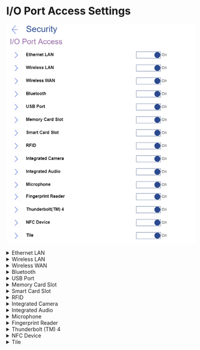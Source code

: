 # I/O Port Access Settings #

![](./img/ioportaccess.png)

<details><summary>Ethernet LAN</summary>

Select whether to enable or disable Ethernet LAN device.
One of 2 possible states:

1.	**On** – enables use of Ethernet LAN device. Default.
2.	Off - disables use of Ethernet LAN device and keeps it disabled in the OS environment.

?>  The setting is removed in the recent versions.

| WMI Setting name | Values | Locked by SVP | AMD/Intel |
|:---|:---|:---|:---|
| EthernetLANAccess | Disable, Enable | Yes | Both |

</details>

<details><summary>Wireless LAN</summary>

Select whether to enable or disable Wireless LAN device.
One of 2 possible states:

1.	**On** – enables use of Wireless LAN device. Default.
2.	Off - disables use of Wireless LAN device and keeps it disabled in the OS environment.

| WMI Setting name | Values | Locked by SVP | AMD/Intel |
|:---|:---|:---|:---|
| WirelessLANAccess | Disable, Enable | Yes | Both |

</details>

<details><summary>Wireless WAN</summary>

Select whether to enable or disable Wireless WAN device.
One of 2 possible states:

1.	**On** – enables use of Wireless WAN device. Default.
2.	Off - disables use of Wireless WAN device and keeps it disabled in the OS environment.

| WMI Setting name | Values | Locked by SVP | AMD/Intel |
|:---|:---|:---|:---|
| WirelessWANAccess | Disable, Enable | Yes | Both |

</details>

<details><summary>Bluetooth</summary>

One of 2 possible states:

1.	**On** – enables use of Bluetooth device. Default. <br>
    ?>  Enabling Bluetooth requires to set ‘Wireless LAN’ to ‘Enabled’ state.
2.	Off - disables use of Bluetooth device.

| WMI Setting name | Values | Locked by SVP | AMD/Intel |
|:---|:---|:---|:---|
| BluetoothAccess | Disable, Enable | Yes | Both |

</details>

<details><summary>USB Port</summary>

Select whether to enable or disable all USB ports.

?>  This setting does not affect any USB-C (R) ports with a thunderbolt icon.

One of 2 possible states:

1.	**On** – enables use of USB ports. Default.
2.	Off – disables use of USB ports and keeps them disabled in the OS environment.

| WMI Setting name | Values | Locked by SVP | AMD/Intel |
|:---|:---|:---|:---|
| USBPortAccess | Disable, Enable | Yes | Both |

</details>

<details><summary>Memory Card Slot</summary>

Select whether to enable or disable memory card slot (SD Card/MultimediaCard/Memory Stick).
One of 2 possible states:

1.	**On** – enables use of Memory Card slot. Default.
2.	Off – disables use of Memory Card slot and keeps it disabled in the OS environment.

| WMI Setting name | Values | Locked by SVP | AMD/Intel |
|:---|:---|:---|:---|
| MemoryCardSlotAccess | Disable, Enable | Yes | Both |

</details>

<details><summary>Smart Card Slot</summary>

Select whether to enable or disable Smart Card slot.
One of 2 possible states:

1.	**On** – enables use of Smart Card slot. Default.
2.	Off – disables use of Smart Card slot and keeps it disabled in the OS environment.

| WMI Setting name | Values | Locked by SVP | AMD/Intel |
|:---|:---|:---|:---|
| SmartCardSlotAccess | Disable, Enable | Yes | Both |

</details>

<details><summary>RFID</summary>

Select whether to enable or disable RFID (radio-frequency identification).
One of 2 possible states:

1.	**On** – enables use of RFID. Default.
2.	Off – disables use of RFID and keeps it disabled in the OS environment.

?>  This feature is supported only for the [healthcare model](https://techtoday.lenovo.com/jp/ja/solutions/media/3970), where RFID is installed instead of Smart Card. Therefore, parameter for WMI command will be the same as for Smart Card.

| WMI Setting name | Values | Locked by SVP | AMD/Intel |
|:---|:---|:---|:---|
| SmartCardSlotAccess | Disable, Enable | Yes | Both |

</details>

<details><summary>Integrated Camera</summary>

Select whether to enable or disable Integrated Camera.
One of 2 possible states:

1.	**On** – enables use of Integrated Camera. Default.
2.	Off – disables use of Integrated Camera and keeps it disabled in the OS environment.

| WMI Setting name | Values | Locked by SVP | AMD/Intel |
|:---|:---|:---|:---|
| IntegratedCameraAccess | Disable, Enable | Yes | Both |

</details>

<details><summary>Integrated Audio</summary>

Select whether to enable or disable all audio functions (Microphone/Speaker).
One of 2 possible states:

1.	**On** – to enable audio functions, select ‘Enabled’ and save the setting. Then fully shut down and power on the system. Default.
2.	Off – disables use of all audio functions and keeps it disabled in the OS environment.

| WMI Setting name | Values | Locked by SVP | AMD/Intel |
|:---|:---|:---|:---|
| IntegratedAudioAccess | Disable, Enable | Yes | Both |

</details>

<details><summary>Microphone</summary>

Select whether to enable or disable Microphone (Internal/External/Line-In).
One of 2 possible states:

1.	**On** – to enable Microphone, select ‘Enabled’ save the setting. Then fully shut down and power on the system. Default.
2.	Off – disables use of Microphone.

| WMI Setting name | Values | Locked by SVP | AMD/Intel |
|:---|:---|:---|:---|
| MicrophoneAccess | Disable, Enable | Yes | Both |

</details>

<details><summary>Fingerprint Reader</summary>

Select whether to enable or disable Fingerprint Reader.
One of 2 possible states:

1.	**On** – enables use of Internal Fingerprint Reader. Default.
2.	Off – disables use of Internal Fingerprint Reader and keeps it disabled in the OS environment.

| WMI Setting name | Values | Locked by SVP | AMD/Intel |
|:---|:---|:---|:---|
| FingerprintReaderAccess | Disable, Enable | Yes | Both |

</details>

<details><summary>Thunderbolt (TM) 4</summary>

Select whether to enable or disable Thunderbolt 4 (PCIe/USB).

?>  Affects only USB-C ports with a thunderbolt icon.

One of 2 possible states:

1.	**On** – enables use of Thunderbolt 4. Default.
2.	Off – disables use of Thunderbolt 4 ports and keeps them disabled in the OS environment.

| WMI Setting name | Values | Locked by SVP | AMD/Intel |
|:---|:---|:---|:---|
| ThunderboltAccess | Disable, Enable | Yes | Both |

</details>

<details><summary>NFC Device</summary>

Select whether to enable or disable NFC (near-field communication) Device.

One of 2 possible states:

1.	**On** – enables use of NFC Device. Default.
2.	Off – disables use of NFC Device and keeps it disabled in the OS environment.

| WMI Setting name | Values | Locked by SVP | AMD/Intel |
|:---|:---|:---|:---|
| NfcAccess | Disable, Enable | Yes | Both |

</details>

<details><summary>Tile</summary>


Whether to enable Tile Mode in the OS environment.

Options:

1. **On** - Default.
2. Off.

| WMI Setting name | Values | SVP or SMP Req'd | AMD/Intel |
|:---|:---|:---|:---|
| TileMode | Disable,Enable | Yes | both |


</details>
